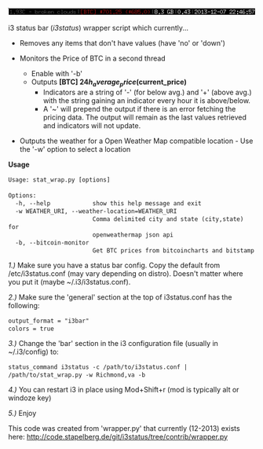 ![](screen_shot.png)

i3 status bar (*i3status*) wrapper script which currently...

  - Removes any items that don't have values (have 'no' or 'down')

  - Monitors the Price of BTC in a second thread
      - Enable with '-b'
      - Outputs **[BTC<indicators>] $24h_average_price ($current_price)**
          - Indicators are a string of '-' (for below avg.) and '+' (above avg.)
          with the string gaining an indicator every hour it is above/below.
          - A '~' will prepend the output if there is an error fetching the pricing data.
          The output will remain as the last values retrieved and indicators will not update.  

  - Outputs the weather for a Open Weather Map compatible location
        - Use the '-w' option to select a location


**Usage**

    Usage: stat_wrap.py [options]

    Options:
      -h, --help            show this help message and exit
      -w WEATHER_URI, --weather-location=WEATHER_URI
                            Comma delimited city and state (city,state) for
                            openweathermap json api
      -b, --bitcoin-monitor
                            Get BTC prices from bitcoincharts and bitstamp 

*1.)* Make sure you have a status bar config. Copy the default from /etc/i3status.conf (may
      vary depending on distro). Doesn't matter where you put it (maybe ~/.i3/i3status.conf).
  
*2.)* Make sure the 'general' section at the top of i3status.conf has the following:

    output_format = "i3bar"
    colors = true
 

*3.)* Change the 'bar' section in the i3 configuration file (usually in ~/.i3/config) to:

    status_command i3status -c /path/to/i3status.conf | /path/to/stat_wrap.py -w Richmond,va -b


*4.)* You can restart i3 in place using Mod+Shift+r (mod is typically alt or windoze key)
  
*5.)* Enjoy

This code was created from 'wrapper.py' that currently (12-2013)
exists here:
http://code.stapelberg.de/git/i3status/tree/contrib/wrapper.py
